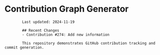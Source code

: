 # Contribution Graph Generator
            
            Last updated: 2024-11-19
            
            ## Recent Changes
            - Contribution #274: Add new information
            
            This repository demonstrates GitHub contribution tracking and commit generation.
        